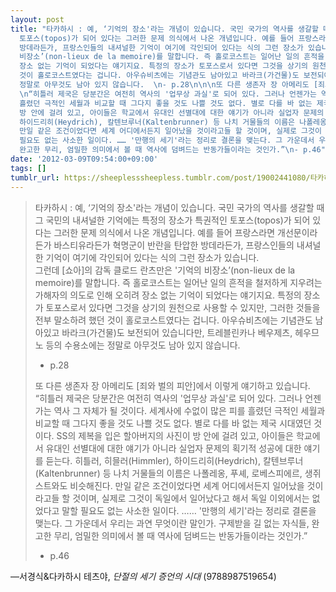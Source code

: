 ```yaml
---
layout: post
title: "타카하시 : 예, ‘기억의 장소'라는 개념이 있습니다. 국민 국가의 역사를 생갈할 때 그 국민의 내셔널한 기억에는 특정의 장소가 특권적인
  토포스(topos)가 되어 있다는 그러한 문제 의식에서 나온 개념입니다. 예를 들어 프랑스라면 개선문이라든가 바스티유라든가 혁명군이 반란을 탄압한
  방데라든가, 프랑스인들의 내셔널한 기억이 여기에 각인되어 있다는 식의 그런 장소가 있습니다. \n그런데 [쇼아]의 감독 클로드 란츠만은 '기억의
  비장소’(non-lieux de la memoire)를 말합니다. 즉 홀로코스트는 일어난 일의 흔적을 철저하게 지우려는 가해자의 의도로 인해 오히려
  장소 없는 기억이 되었다는 얘기지요. 특정의 장소가 토포스로서 있다면 그것을 상기의 원천으로 사용할 수 있지만, 그러한 것들을 전부 말소하려 했던
  것이 홀로코스트였다는 겁니다. 아우슈비츠에는 기념관도 남아있고 바라크(가건물)도 보전되어 있습니다만, 트레블린카나 베우제츠, 헤우므노 등의 수용소에는
  정말로 아무것도 남아 있지 않습니다.  \n- p.28\n\n\n또 다른 생존자 장 아메리도 [죄와 벌의 피안]에서 이렇게 얘기하고 있습니다.
  \n“히틀러 제국은 당분간은 여전히 역사의 '업무상 과실'로 되어 있다. 그러나 언젠가는 역사 그 자체가 될 것이다. 세계사에 수없이 많은 피를
  흘렸던 극적인 세월과 비교할 때 그다지 좋을 것도 나쁠 것도 없다. 별로 다를 바 없는 제국 시대였던 것이다. SS의 제복을 입은 할아버지의 사진이
  방 안에 걸려 있고, 아이들은 학교에서 유대인 선별대에 대한 얘기가 아니라 실업자 문제의 획기적 성공에 대한 얘기를 듣는다. 히틀러, 히믈러(Himmler),
  하이드리히(Heydrich), 칼텐브루너(Kaltenbrunner) 등 나치 거물들의 이름은 나폴레옹, 푸셰, 로베스피에르, 생쥐스트와도 비슷해진다.
  만일 같은 조건이었다면 세계 어디에서든지 일어났을 것이라고들 할 것이며, 실제로 그것이 독일에서 일어났다고 해서 독일 이외에서는 없었다고 말할
  필요도 없는 사소한 일이다. …… '만행의 세기'라는 정리로 결론을 맺는다. 그 가운데서 우리는 과연 무엇이란 말인가. 구제받을 길 없는 자식들,
  완고한 무리, 엄밀한 의미에서 볼 때 역사에 덤벼드는 반동가들이라는 것인가.”\n- p.46"
date: '2012-03-09T09:54:00+09:00'
tags: []
tumblr_url: https://sheeplesssheepless.tumblr.com/post/19002441080/타카하시-예-기억의-장소라는-개념이-있습니다-국민-국가의-역사를-생갈할-때-그
---
```

> 타카하시 : 예, ‘기억의 장소'라는 개념이 있습니다. 국민 국가의 역사를 생갈할 때 그 국민의 내셔널한 기억에는 특정의 장소가 특권적인 토포스(topos)가 되어 있다는 그러한 문제 의식에서 나온 개념입니다. 예를 들어 프랑스라면 개선문이라든가 바스티유라든가 혁명군이 반란을 탄압한 방데라든가, 프랑스인들의 내셔널한 기억이 여기에 각인되어 있다는 식의 그런 장소가 있습니다.   
> 그런데 [쇼아]의 감독 클로드 란츠만은 '기억의 비장소’(non-lieux de la memoire)를 말합니다. 즉 홀로코스트는 일어난 일의 흔적을 철저하게 지우려는 가해자의 의도로 인해 오히려 장소 없는 기억이 되었다는 얘기지요. 특정의 장소가 토포스로서 있다면 그것을 상기의 원천으로 사용할 수 있지만, 그러한 것들을 전부 말소하려 했던 것이 홀로코스트였다는 겁니다. 아우슈비츠에는 기념관도 남아있고 바라크(가건물)도 보전되어 있습니다만, 트레블린카나 베우제츠, 헤우므노 등의 수용소에는 정말로 아무것도 남아 있지 않습니다.   
> - p.28
> 
> 또 다른 생존자 장 아메리도 [죄와 벌의 피안]에서 이렇게 얘기하고 있습니다.   
> “히틀러 제국은 당분간은 여전히 역사의 '업무상 과실'로 되어 있다. 그러나 언젠가는 역사 그 자체가 될 것이다. 세계사에 수없이 많은 피를 흘렸던 극적인 세월과 비교할 때 그다지 좋을 것도 나쁠 것도 없다. 별로 다를 바 없는 제국 시대였던 것이다. SS의 제복을 입은 할아버지의 사진이 방 안에 걸려 있고, 아이들은 학교에서 유대인 선별대에 대한 얘기가 아니라 실업자 문제의 획기적 성공에 대한 얘기를 듣는다. 히틀러, 히믈러(Himmler), 하이드리히(Heydrich), 칼텐브루너(Kaltenbrunner) 등 나치 거물들의 이름은 나폴레옹, 푸셰, 로베스피에르, 생쥐스트와도 비슷해진다. 만일 같은 조건이었다면 세계 어디에서든지 일어났을 것이라고들 할 것이며, 실제로 그것이 독일에서 일어났다고 해서 독일 이외에서는 없었다고 말할 필요도 없는 사소한 일이다. …… '만행의 세기'라는 정리로 결론을 맺는다. 그 가운데서 우리는 과연 무엇이란 말인가. 구제받을 길 없는 자식들, 완고한 무리, 엄밀한 의미에서 볼 때 역사에 덤벼드는 반동가들이라는 것인가.”  
> - p.46

—서경식&다카하시 테츠야, _단절의 세기 증언의 시대_ (9788987519654)
